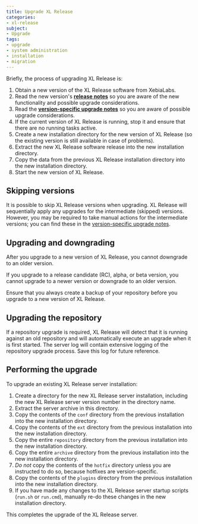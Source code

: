 ```yaml
---
title: Upgrade XL Release
categories:
- xl-release
subject:
- Upgrade
tags:
- upgrade
- system administration
- installation
- migration
---
```


Briefly, the process of upgrading XL Release is:

1. Obtain a new version of the XL Release software from XebiaLabs.
2. Read the new version's [**release notes**](/xl-release/latest/release_notes.html) so you are aware of the new functionality and possible upgrade considerations.
3. Read the [**version-specific upgrade notes**](/xl-release/latest/upgrademanual.html) so you are aware of possible upgrade considerations.
4. If the current version of XL Release is running, stop it and ensure that there are no running tasks active.
5. Create a new installation directory for the new version of XL Release (so the existing version is still available in case of problems).
6. Extract the new XL Release software release into the new installation directory.
7. Copy the data from the previous XL Release installation directory into the new installation directory.
8. Start the new version of XL Release.

## Skipping versions

It is possible to skip XL Release versions when upgrading. XL Release will sequentially apply any upgrades for the intermediate (skipped) versions. However, you may be required to take manual actions for the intermediate versions; you can find these in the [version-specific upgrade notes](/xl-release/latest/upgrademanual.html).

## Upgrading and downgrading

After you upgrade to a new version of XL Release, you cannot downgrade to an older version.

If you upgrade to a release candidate (RC), alpha, or beta version, you cannot upgrade to a newer version or downgrade to an older version.

Ensure that you always create a backup of your repository before you upgrade to a new version of XL Release.

## Upgrading the repository

If a repository upgrade is required, XL Release will detect that it is running against an old repository and will automatically execute an upgrade when it is first started. The server log will contain extensive logging of the repository upgrade process. Save this log for future reference.

## Performing the upgrade

To upgrade an existing XL Release server installation:

1. Create a directory for the new XL Release server installation, including the new XL Release server version number in the directory name.
2. Extract the server archive in this directory.
3. Copy the contents of the `conf` directory from the previous installation into the new installation directory.
4. Copy the contents of the `ext` directory from the previous installation into the new installation directory.
4. Copy the entire `repository` directory from the previous installation into the new installation directory.
4. Copy the entire `archive` directory from the previous installation into the new installation directory.
5. *Do not* copy the contents of the `hotfix` directory unless you are instructed to do so, because hotfixes are version-specific.
6. Copy the contents of the `plugins` directory from the previous installation into the new installation directory.
7. If you have made any changes to the XL Release server startup scripts (`run.sh` or `run.cmd`), manually re-do these changes in the new installation directory.

This completes the upgrade of the XL Release server.
